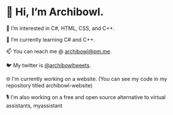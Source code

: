 # 👋 Hi, I’m Archibowl.
👀 I’m interested in C#, HTML, CSS, and C++.

🌱 I’m currently learning C# and C++.

📫 You can reach me @ archibowl@pm.me.

🐦 My twitter is [@archibowltweets](https://twitter.com/archibowltweets).

🌐 I'm currently working on a website. (You can see my code in my repository titled archibowl-website)

🎙 I'm also working on a free and open source alternative to virtual assistants, myassistant
